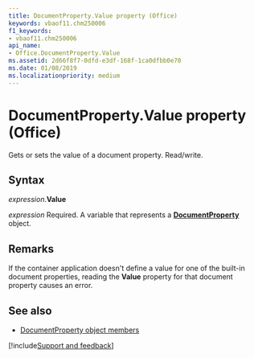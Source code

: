 ```yaml
---
title: DocumentProperty.Value property (Office)
keywords: vbaof11.chm250006
f1_keywords:
- vbaof11.chm250006
api_name:
- Office.DocumentProperty.Value
ms.assetid: 2d66f8f7-0dfd-e3df-168f-1ca0dfbb0e70
ms.date: 01/08/2019
ms.localizationpriority: medium
---
```



# DocumentProperty.Value property (Office)

Gets or sets the value of a document property. Read/write.


## Syntax

_expression_.**Value**

_expression_ Required. A variable that represents a **[DocumentProperty](Office.DocumentProperty.md)** object.


## Remarks

If the container application doesn't define a value for one of the built-in document properties, reading the **Value** property for that document property causes an error.


## See also

- [DocumentProperty object members](overview/library-reference/documentproperty-members-office.md)

[!include[Support and feedback](~/includes/feedback-boilerplate.md)]